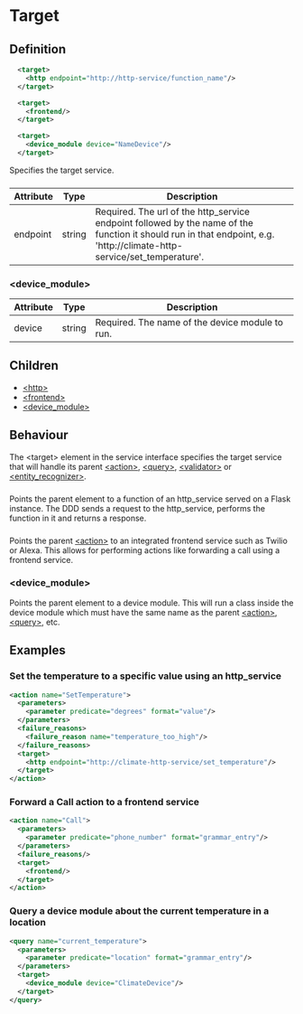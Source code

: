 # Target

## Definition
```xml
  <target>
    <http endpoint="http://http-service/function_name"/>
  </target>
```
```xml
  <target>
    <frontend/>
  </target>
```
```xml
  <target>
    <device_module device="NameDevice"/>
  </target>
```

Specifies the target service.

### <http>

Attribute | Type | Description
--- | --- | ---
endpoint | string | Required. The url of the http_service endpoint followed by the name of the function it should run in that endpoint, e.g. 'http://climate-http-service/set_temperature'.

### <device_module>

Attribute | Type | Description |
--- | --- | --- |
device | string | Required. The name of the device module to run. |


## Children

- [<http\>](#http)
- [<frontend\>](#frontend)
- [<device_module\>](#device_module)


## Behaviour

The <target\> element in the service interface specifies the target service that will handle its parent [<action\>](/dialog-domain-description-definition/service_interface/elements/action), [<query\>](/dialog-domain-description-definition/service_interface/elements/query), [<validator\>](/dialog-domain-description-definition/service_interface/elements/validator) or [<entity_recognizer\>](/dialog-domain-description-definition/service_interface/elements/entity_recognizer).

### <http>

Points the parent element to a function of an http_service served on a Flask instance. The DDD sends a request to the http_service, performs the function in it and returns a response.

### <frontend>

Points the parent [<action\>](/dialog-domain-description-definition/service_interface/elements/action) to an integrated frontend service such as Twilio or Alexa. This allows for performing actions like forwarding a call using a frontend service.

<!-- I think it would be good to point (or have it here) to some list of the frontend actions already implemented in TDM. There is one in the Taiga wiki. -->

### <device_module>

Points the parent element to a device module. This will run a class inside the device module which must have the same name as the parent [<action\>](/dialog-domain-description-definition/service_interface/elements/action), [<query\>](/dialog-domain-description-definition/service_interface/elements/action), etc.


## Examples

### Set the temperature to a specific value using an http_service

```xml
<action name="SetTemperature">
  <parameters>
    <parameter predicate="degrees" format="value"/>
  </parameters>
  <failure_reasons>
    <failure_reason name="temperature_too_high"/>
  </failure_reasons>
  <target>
    <http endpoint="http://climate-http-service/set_temperature"/>
  </target>
</action>
```

### Forward a Call action to a frontend service

```xml
<action name="Call">
  <parameters>
    <parameter predicate="phone_number" format="grammar_entry"/>
  </parameters>
  <failure_reasons/>
  <target>
    <frontend/>
  </target>
</action>
```

### Query a device module about the current temperature in a location

```xml
<query name="current_temperature">
  <parameters>
    <parameter predicate="location" format="grammar_entry"/>
  </parameters>
  <target>
    <device_module device="ClimateDevice"/>
  </target>
</query>
```

